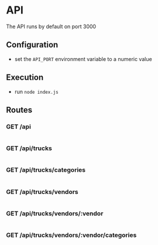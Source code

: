 # API

The API runs by default on port 3000

## Configuration

- set the `API_PORT` environment variable to a numeric value

## Execution

- run `node index.js`

## Routes

### GET /api

```sh
```

### GET /api/trucks

```sh
```

### GET /api/trucks/categories

```sh
```

### GET /api/trucks/vendors

```sh
```

### GET /api/trucks/vendors/:vendor

```sh
```

### GET /api/trucks/vendors/:vendor/categories

```sh
```
